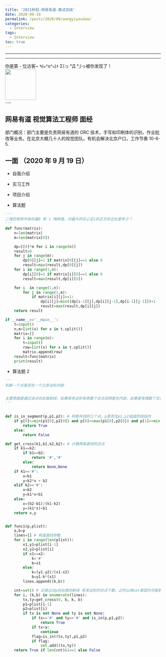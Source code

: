 ```yaml
---
title: '2021秋招-网易有道-面试总结'
date: 2020-09-19
permalink: /posts/2020/09/wangyiyoudao/
categories:
  - Interview
tags:
  - Interview
toc: true
---
```


---

---

<div>
<div class="button01">
      <visited_a href="#" display:inline>你是第<span data-hk-page="current"> - </span>位访客~</visited_a>
      <visited_p class="top">٩(๑^o^๑)۶</visited_p>
      <visited_p class="bottom">Σ(っ °Д °;)っ被你发现了！</visited_p>
</div>
<img align="center" width="100" src="{{ site.url }}/images/static/take_me.gif" alt="" display:inline>
</div>
---

## 网易有道 视觉算法工程师 面经

部门概况：部门主要是负责网易有道的 ORC 技术，手写和印刷体的识别，作业批改等业务。在北京大概几十人的视觉团队。有机会解决北京户口，工作节奏 10-6-5.

## 一面 （2020 年 9 月 19 日）

- 自我介绍
- 实习工作
- 项目介绍

- 算法题

```python
'''
二维的矩阵中保存着0 和 1 两种值，问最大的实心全1的正方形边长是多少？
'''
def func(matrix):
    n=len(matrix)
    m=len(matrix[0])

    dp=[[0]*m for i in range(n)]
    result=0
    for j in range(m):
        dp[0][j]=1 if matrix[0][j]==1 else 0
        result=max(result,dp[0][j])
    for i in range(1,n):
        dp[i][0]=1 if matrix[i][0]==1 else 0
        result=max(result,dp[i][0])

    for i  in range(1,n):
        for j in range(1,m):
            if matrix[i][j]==1:
                dp[i][j]=min([dp[i-1][j],dp[i][j-1],dp[i-1][j-1]])+1
                result=max(result,dp[i][j])
    return result

if __name__=='__main__':
    t=input()
    n,m=[int(x) for x in t.split()]
    matrix=[]
    for i in range(n):
        t=input()
        row=[int(x) for x in t.split()]
        matrix.append(row)
    result=func(matrix)
    print(result)
```

- 算法题 2

```python
'''
判断一个点是否在一个凸多边形内部


主要思路是通过该点向右做射线，如果和多边形有奇数个交点说明是在内部，如果是有偶数个交点说明是在外部。
'''


def is_in_segment(p,p1,p2): # 判断共线的三个点，p是否在p1,p2组成的线段内
    if p[0]>=min(p1[0],p2[0]) and p[0]<=max(p1[0],p2[0]) and p[1]>=min(p1[1],p2[1]) and p[1]<=max(p1[1],p2[1]):
        return True
    else:
        return False

def get_cross(k1,b1,k2,b2): # 计算两条直线的交点
    if k1==k2:
        if b1==b2:
            return '#','#'
        else:
            return None,None
    if k1=='#':
        x=b1
        y=k2*x + b2
    elif k2=='#':
        x=b2
        y=k1*x+b1
    else:
        x=(b2-b1)/(k1-k2)
        y=(k1*x)+b1
    return x,y


def func1(p,plist):
    a,b=p
    lines=[] # 构造直线参数
    for i in range(len(plist)):
        x1,y1=plist[i-1]
        x2,y2=plist[i]
        if x1==x2:
            k='#'
            b=x1
        else:
            k=(y1-y2)/(x1-x2)
            b=y1-k*(x1)
        lines.append((k,b))

    cnt=set() # 记录过点p向右做的射线 和多边形的交点个数，之所以用set是因为可能射线和多边形的交点在多边形的角上，这样可能会被统计两次。
    for i, (k,b) in enumerate(lines):
        tx,ty=get_cross(0, b, k, b)
        p1=plist[i-1]
        p2=plist[i]
        if tx is not None and ty is not None:
            if tx=='#' and ty=='#' and is_in(p,p1,p2):
                return True
            if tx<a:
                continue
            flag=is_in((tx,ty),p1,p2)
            if flag:
                set.add((tx,ty))
    return True if len(cnt)&1==1 else False

```

<div data-hk-top-pages="5"> </div>
